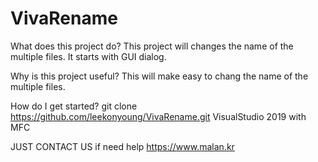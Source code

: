 # VivaRename

What does this project do?
This project will changes the name of the multiple files. It starts with GUI dialog.

Why is this project useful?
This will make easy to chang the name of the multiple files.

How do I get started?
git clone https://github.com/leekonyoung/VivaRename.git
VisualStudio 2019 with MFC

JUST CONTACT US if need help https://www.malan.kr
